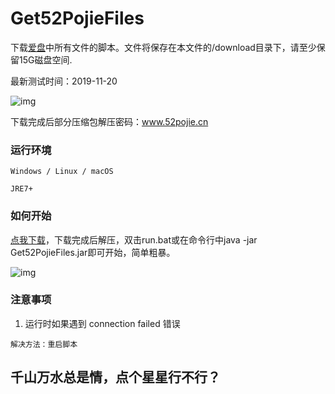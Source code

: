 
# Get52PojieFiles

下载[爱盘](https://down.52pojie.cn/)中所有文件的脚本。文件将保存在本文件的/download目录下，请至少保留15G磁盘空间.

最新测试时间：2019-11-20

![img](./img/img.png)

下载完成后部分压缩包解压密码：www.52pojie.cn


### 运行环境

```
Windows / Linux / macOS

JRE7+
```

### 如何开始

[点我下载](https://github.com/59nice/Get52PojieFiles/files/3872462/Get52PojieFiles.zip)，下载完成后解压，双击run.bat或在命令行中java -jar Get52PojieFiles.jar即可开始，简单粗暴。

![img](./img/play.gif)

### 注意事项
1. 运行时如果遇到 connection failed 错误

```
解决方法：重启脚本
```


## 千山万水总是情，点个星星行不行？

